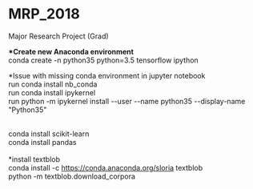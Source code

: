 # MRP_2018
Major Research Project (Grad) 


<b>*Create new Anaconda environment</b><br>
conda create -n python35 python=3.5 tensorflow ipython


*Issue with missing conda environment in jupyter notebook<br>
run conda install nb_conda<br>
run conda install ipykernel<br>
run python -m ipykernel install --user --name python35 --display-name "Python35"

<br>conda install scikit-learn
<br>conda install pandas
<br><br>*install textblob
<br>conda install -c https://conda.anaconda.org/sloria textblob
<br>python -m textblob.download_corpora
